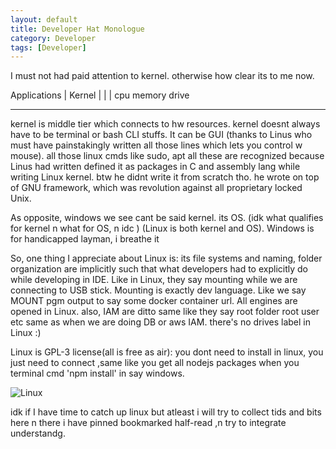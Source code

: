 ```yaml
---
layout: default
title: Developer Hat Monologue
category: Developer
tags: [Developer]
---
```


I must not had paid attention to kernel. otherwise how clear its to me now.

Applications
   |
  Kernel
|    |    |
cpu memory drive

---

kernel is middle tier which connects to hw resources. kernel doesnt always have to be terminal or bash CLI stuffs. It can be GUI (thanks to Linus who must have painstakingly written all those lines which lets you control w mouse). all those linux cmds like sudo, apt all these are recognized because Linus had written defined it as packages in C and assembly lang while writing Linux kernel. btw he didnt write it from scratch tho. he wrote on top of GNU framework, which was revolution against all proprietary locked Unix.

As opposite, windows we see cant be said kernel. its OS. (idk what qualifies for kernel n what for OS, n idc ) (Linux is both kernel and OS). Windows is for handicapped layman, i breathe it

So, one thing I appreciate about Linux is: its file systems and naming, folder organization are implicitly such that what developers had to explicitly do while developing in IDE.
Like in Linux, they say mounting while we are connecting to USB stick. Mounting is exactly dev language. Like we say MOUNT pgm output to say some docker container url.
All engines are opened in Linux. also, IAM are ditto same like they say root folder root user etc same as when we are doing DB or aws IAM.
there's no drives label in Linux :)

Linux is GPL-3 license(all is free as air): you dont need to install in linux, you just need to connect ,same like you get all nodejs packages when you terminal cmd 'npm install' in say windows.

![Linux](https://user-images.githubusercontent.com/11883023/267172579-54b7c408-a545-4769-81ba-89a3b5d18582.jpg)

idk if I have time to catch up linux but atleast i will try to collect tids and bits here n there i have pinned bookmarked half-read ,n try to integrate understandg.
